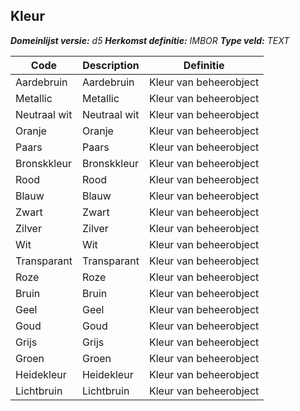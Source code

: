 ﻿## Kleur

*__Domeinlijst versie:__ d5*
*__Herkomst definitie:__ IMBOR*
*__Type veld:__ TEXT*

|__Code__ |__Description__ |__Definitie__	|
|	---	|	---	|   ---	| 
| Aardebruin | Aardebruin | Kleur van beheerobject |
| Metallic | Metallic | Kleur van beheerobject |
| Neutraal wit | Neutraal wit | Kleur van beheerobject |
| Oranje | Oranje | Kleur van beheerobject |
| Paars | Paars | Kleur van beheerobject |
| Bronskkleur | Bronskkleur | Kleur van beheerobject |
| Rood | Rood | Kleur van beheerobject |
| Blauw | Blauw | Kleur van beheerobject |
| Zwart | Zwart | Kleur van beheerobject |
| Zilver | Zilver | Kleur van beheerobject |
| Wit | Wit | Kleur van beheerobject |
| Transparant | Transparant | Kleur van beheerobject |
| Roze | Roze | Kleur van beheerobject |
| Bruin | Bruin | Kleur van beheerobject |
| Geel | Geel | Kleur van beheerobject |
| Goud | Goud | Kleur van beheerobject |
| Grijs | Grijs | Kleur van beheerobject |
| Groen | Groen | Kleur van beheerobject |
| Heidekleur | Heidekleur | Kleur van beheerobject |
| Lichtbruin | Lichtbruin | Kleur van beheerobject |
